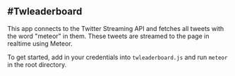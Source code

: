 #Twleaderboard
--------------

This app connects to the Twitter Streaming API and fetches all tweets with the word "meteor" in them. These tweets
are streamed to the page in realtime using Meteor.

To get started, add in your credentials into `twleaderboard.js` and run `meteor` in the root directory.